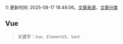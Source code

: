 :alarm_clock: 更新时间: 2025-08-17 18:48:06。[文章来源](/README.md)、[文章分类](/TAGS.md)

## Vue


> 关键字：`Vue`、`ElementUI`、`Vant`



